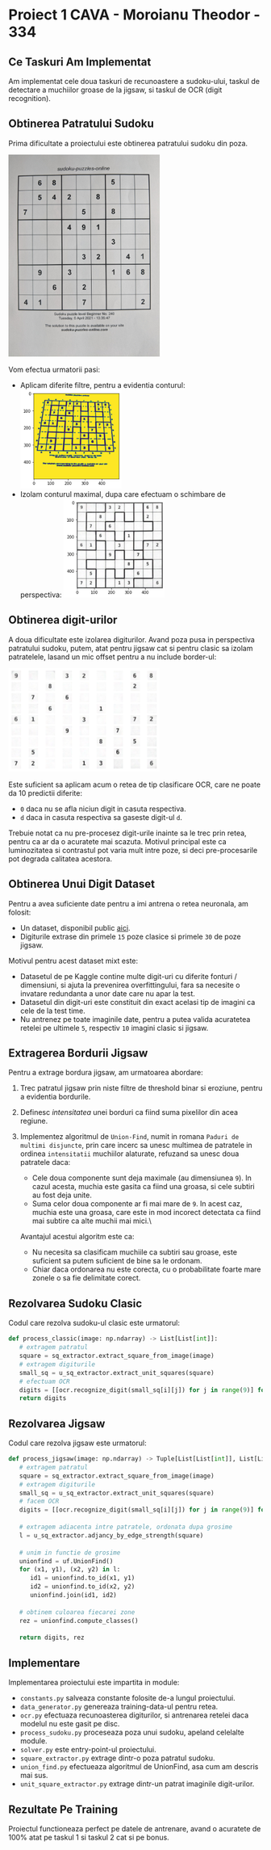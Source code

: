 # Proiect 1 CAVA - Moroianu Theodor - 334

## Ce Taskuri Am Implementat

Am implementat cele doua taskuri de recunoastere a sudoku-ului, taskul de detectare a muchiilor groase de la jigsaw, si taskul de OCR (digit recognition).

## Obtinerea Patratului Sudoku

Prima dificultate a proiectului este obtinerea patratului sudoku din poza.

<img src="documentatie/01.jpg" width="300" />



Vom efectua urmatorii pasi:

 * Aplicam diferite filtre, pentru a evidentia conturul:\
    <img src="documentatie/processed_img.png" width="200" />
 * Izolam conturul maximal, dupa care efectuam o schimbare de perspectiva:
    <img src="documentatie/extracted_square.png" width="200" />

## Obtinerea digit-urilor

A doua dificultate este izolarea digiturilor.
Avand poza pusa in perspectiva patratului sudoku, putem, atat pentru jigsaw cat si pentru clasic sa izolam patratelele, lasand un mic offset pentru a nu include border-ul:

<img src="documentatie/extracted_digits.png" width="300" />

Este suficient sa aplicam acum o retea de tip clasificare OCR, care ne poate da 10 predictii diferite:
 * `0` daca nu se afla niciun digit in casuta respectiva.
 * `d` daca in casuta respectiva sa gaseste digit-ul `d`.

Trebuie notat ca nu pre-procesez digit-urile inainte sa le trec prin retea, pentru ca ar da o acuratete mai scazuta. Motivul principal este ca luminozitatea si contrastul pot varia mult intre poze, si deci pre-procesarile pot degrada calitatea acestora.

## Obtinerea Unui Digit Dataset

Pentru a avea suficiente date pentru a imi antrena o retea neuronala, am folosit:

 * Un dataset, disponibil public [aici](https://www.kaggle.com/kshitijdhama/printed-digits-dataset/version/10).
 * Digiturile extrase din primele `15` poze clasice si primele `30` de poze jigsaw.

Motivul pentru acest dataset mixt este:

 * Datasetul de pe Kaggle contine multe digit-uri cu diferite fonturi / dimensiuni, si ajuta la prevenirea overfittingului, fara sa necesite o invatare redundanta a unor date care nu apar la test.
 * Datasetul din digit-uri este constituit din exact acelasi tip de imagini ca cele de la test time.
 * Nu antrenez pe toate imaginile date, pentru a putea valida acuratetea retelei pe ultimele `5`, respectiv `10` imagini clasic si jigsaw.

## Extragerea Bordurii Jigsaw

Pentru a extrage bordura jigsaw, am urmatoarea abordare:

1. Trec patratul jigsaw prin niste filtre de threshold binar si eroziune, pentru a evidentia bordurile.
2. Definesc _intensitatea_ unei borduri ca fiind suma pixelilor din acea regiune.
3. Implementez algoritmul de `Union-Find`, numit in romana `Paduri de multimi disjuncte`, prin care incerc sa unesc multimea de patratele in ordinea `intensitatii` muchiilor alaturate, refuzand sa unesc doua patratele daca:

    * Cele doua componente sunt deja maximale (au dimensiunea `9`). In cazul acesta, muchia este gasita ca fiind una groasa, si cele subtiri au fost deja unite.
    * Suma celor doua componente ar fi mai mare de `9`. In acest caz, muchia este una groasa, care este in mod incorect detectata ca fiind mai subtire ca alte muchii mai mici.\

    Avantajul acestui algoritm este ca:
     * Nu necesita sa clasificam muchiile ca subtiri sau groase, este suficient sa putem suficient de bine sa le ordonam.
     * Chiar daca ordonarea nu este corecta, cu o probabilitate foarte mare zonele o sa fie delimitate corect.

## Rezolvarea Sudoku Clasic

Codul care rezolva sudoku-ul clasic este urmatorul:

```Python
def process_classic(image: np.ndarray) -> List[List[int]]:
   # extragem patratul
   square = sq_extractor.extract_square_from_image(image)
   # extragem digiturile
   small_sq = u_sq_extractor.extract_unit_squares(square)
   # efectuam OCR
   digits = [[ocr.recognize_digit(small_sq[i][j]) for j in range(9)] for i in range(9)]
   return digits
```

## Rezolvarea Jigsaw

Codul care rezolva jigsaw este urmatorul:

```Python
def process_jigsaw(image: np.ndarray) -> Tuple[List[List[int]], List[List[int]]]:
   # extragem patratul
   square = sq_extractor.extract_square_from_image(image)
   # extragem digiturile
   small_sq = u_sq_extractor.extract_unit_squares(square)
   # facem OCR
   digits = [[ocr.recognize_digit(small_sq[i][j]) for j in range(9)] for i in range(9)]

   # extragem adiacenta intre patratele, ordonata dupa grosime
   l = u_sq_extractor.adjancy_by_edge_strength(square)

   # unim in functie de grosime
   unionfind = uf.UnionFind()
   for (x1, y1), (x2, y2) in l:
      id1 = unionfind.to_id(x1, y1)
      id2 = unionfind.to_id(x2, y2)
      unionfind.join(id1, id2)

   # obtinem culoarea fiecarei zone
   rez = unionfind.compute_classes()

   return digits, rez
```

## Implementare

Implementarea proiectului este impartita in module:

 * `constants.py` salveaza constante folosite de-a lungul proiectului.
 * `data_generator.py` genereaza training-data-ul pentru retea.
 * `ocr.py` efectuaza recunoasterea digiturilor, si antrenarea retelei daca modelul nu este gasit pe disc.
 * `process_sudoku.py` proceseaza poza unui sudoku, apeland celelalte module.
 * `solver.py` este entry-point-ul proiectului.
 * `square_extractor.py` extrage dintr-o poza patratul sudoku.
 * `union_find.py` efectueaza algoritmul de UnionFind, asa cum am descris mai sus.
 * `unit_square_extractor.py` extrage dintr-un patrat imaginile digit-urilor.

## Rezultate Pe Training

Proiectul functioneaza perfect pe datele de antrenare, avand o acuratete de 100% atat pe taskul 1 si taskul 2 cat si pe bonus.
